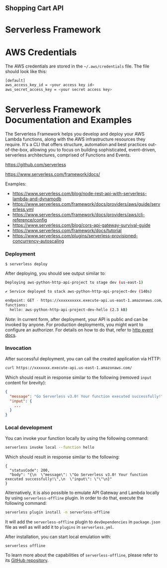 ## Shopping Cart API

# Serverless Framework
# AWS Credentials

The AWS credentials are stored in the `~/.aws/credentials` file. The file should look like this:

```bash
[default]
aws_access_key_id = <your access key id>
aws_secret_access_key = <your secret access key>
```

# Serverless Framework Documentation and Examples

The Serverless Framework helps you develop and deploy your AWS Lambda functions, along with the AWS infrastructure resources they require. It's a CLI that offers structure, automation and best practices out-of-the-box, allowing you to focus on building sophisticated, event-driven, serverless architectures, comprised of Functions and Events.

https://github.com/serverless

https://www.serverless.com/framework/docs/

Examples:
- https://www.serverless.com/blog/node-rest-api-with-serverless-lambda-and-dynamodb
- https://www.serverless.com/framework/docs/providers/aws/guide/serverless.yml
- https://www.serverless.com/framework/docs/providers/aws/cli-reference/config
- https://www.serverless.com/blog/cors-api-gateway-survival-guide
- https://www.serverless.com/framework/docs/tutorial
- https://www.serverless.com/plugins/serverless-provisioned-concurrency-autoscaling

### Deployment

```
$ serverless deploy
```

After deploying, you should see output similar to:

```bash
Deploying aws-python-http-api-project to stage dev (us-east-1)

✔ Service deployed to stack aws-python-http-api-project-dev (140s)

endpoint: GET - https://xxxxxxxxxx.execute-api.us-east-1.amazonaws.com/
functions:
  hello: aws-python-http-api-project-dev-hello (2.3 kB)
```

_Note_: In current form, after deployment, your API is public and can be invoked by anyone. For production deployments, you might want to configure an authorizer. For details on how to do that, refer to [http event docs](https://www.serverless.com/framework/docs/providers/aws/events/apigateway/).

### Invocation

After successful deployment, you can call the created application via HTTP:

```bash
curl https://xxxxxxx.execute-api.us-east-1.amazonaws.com/
```

Which should result in response similar to the following (removed `input` content for brevity):

```json
{
  "message": "Go Serverless v3.0! Your function executed successfully!",
  "input": {
    ...
  }
}
```

### Local development

You can invoke your function locally by using the following command:

```bash
serverless invoke local --function hello
```

Which should result in response similar to the following:

```
{
  "statusCode": 200,
  "body": "{\n  \"message\": \"Go Serverless v3.0! Your function executed successfully!\",\n  \"input\": \"\"\n}"
}
```

Alternatively, it is also possible to emulate API Gateway and Lambda locally by using `serverless-offline` plugin. In order to do that, execute the following command:

```bash
serverless plugin install -n serverless-offline
```

It will add the `serverless-offline` plugin to `devDependencies` in `package.json` file as well as will add it to `plugins` in `serverless.yml`.

After installation, you can start local emulation with:

```
serverless offline
```

To learn more about the capabilities of `serverless-offline`, please refer to its [GitHub repository](https://github.com/dherault/serverless-offline).
